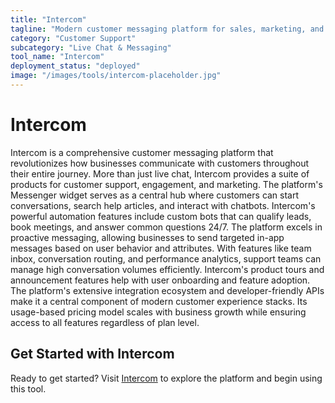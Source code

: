 ```yaml
---
title: "Intercom"
tagline: "Modern customer messaging platform for sales, marketing, and support"
category: "Customer Support"
subcategory: "Live Chat & Messaging"
tool_name: "Intercom"
deployment_status: "deployed"
image: "/images/tools/intercom-placeholder.jpg"
---
```


# Intercom

Intercom is a comprehensive customer messaging platform that revolutionizes how businesses communicate with customers throughout their entire journey. More than just live chat, Intercom provides a suite of products for customer support, engagement, and marketing. The platform's Messenger widget serves as a central hub where customers can start conversations, search help articles, and interact with chatbots. Intercom's powerful automation features include custom bots that can qualify leads, book meetings, and answer common questions 24/7. The platform excels in proactive messaging, allowing businesses to send targeted in-app messages based on user behavior and attributes. With features like team inbox, conversation routing, and performance analytics, support teams can manage high conversation volumes efficiently. Intercom's product tours and announcement features help with user onboarding and feature adoption. The platform's extensive integration ecosystem and developer-friendly APIs make it a central component of modern customer experience stacks. Its usage-based pricing model scales with business growth while ensuring access to all features regardless of plan level.
## Get Started with Intercom

Ready to get started? Visit [Intercom](https://intercom.com) to explore the platform and begin using this tool.
